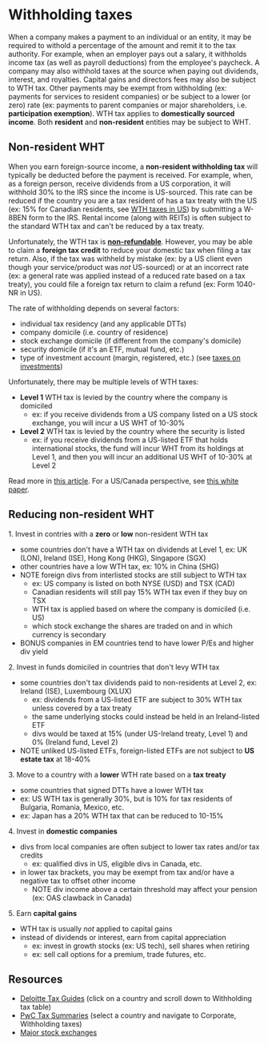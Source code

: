 # Withholding taxes

When a company makes a payment to an individual or an entity, it may be required to withold a percentage of the amount and remit it to the tax authority. For example, when an employer pays out a salary, it withholds income tax (as well as payroll deductions) from the employee's paycheck. A company may also withhold taxes at the source when paying out dividends, interest, and royalties. Capital gains and directors fees may also be subject to WTH tax. Other payments may be exempt from withholding (ex: payments for services to resident companies) or be subject to a lower (or zero) rate (ex: payments to parent companies or major shareholders, i.e. **participation exemption**). WTH tax applies to **domestically sourced income**. Both **resident** and **non-resident** entities may be subject to WHT.

## Non-resident WHT

When you earn foreign-source income, a **non-resident withholding tax** will typically be deducted before the payment is received. For example, when, as a foreign person, receive dividends from a US corporation, it will withhold 30% to the IRS since the income is US-sourced. This rate can be reduced if the country you are a tax resident of has a tax treaty with the US (ex: 15% for Canadian residents, see [WTH taxes in US](https://taxsummaries.pwc.com/united-states/corporate/withholding-taxes)) by submitting a W-8BEN form to the IRS. Rental income (along with REITs) is often subject to the standard WTH tax and can't be reduced by a tax treaty.

Unfortunately, the WTH tax is **[non-refundable](https://ibkr.info/node/946)**. However, you may be able to claim a **foreign tax credit** to reduce your domestic tax when filing a tax return. Also, if the tax was withheld by mistake (ex: by a US client even though your service/product was _not_ US-sourced) or at an incorrect rate (ex: a general rate was applied instead of a reduced rate based on a tax treaty), you could file a foreign tax return to claim a refund (ex: Form 1040-NR in US).

The rate of withholding depends on several factors:

- individual tax residency (and any applicable DTTs)
- company domicile (i.e. country of residence)
- stock exchange domicile (if different from the company's domicile)
- security domicile (if it's an ETF, mutual fund, etc.)
- type of investment account (margin, registered, etc.) (see [taxes on investments](./taxes-on-investments.md))

Unfortunately, there may be multiple levels of WTH taxes:

- **Level 1** WTH tax is levied by the country where the company is domiciled
  - ex: if you receive dividends from a US company listed on a US stock exchange, you will incur a US WHT of 10-30%
- **Level 2** WTH tax is levied by the country where the security is listed
  - ex: if you receive dividends from a US-listed ETF that holds international stocks, the fund will incur WHT from its holdings at Level 1, and then you will incur an additional US WHT of 10-30% at Level 2

Read more in [this article](https://indexfundinvestor.eu/2019/03/06/how-do-i-calculate-the-taxes-for-my-etf/). For a US/Canada perspective, see [this white paper](https://www.pwlcapital.com/wp-content/uploads/2018/06/2016-06-17_-Bender-Bortolotti_Foreign_Withholding_Taxes_Hyperlinked.pdf).

## Reducing non-resident WHT

1\. Invest in contries with a **zero** or **low** non-resident WTH tax

- some countries don't have a WTH tax on dividends at Level 1, ex: UK (LON), Ireland (ISE), Hong Kong (HKG), Singapore (SGX)
- other countries have a low WTH tax, ex: 10% in China (SHG)
- NOTE foreign divs from interlisted stocks are still subject to WTH tax
  - ex: US company is listed on both NYSE (USD) and TSX (CAD)
  - Canadian residents will still pay 15% WTH tax even if they buy on TSX
  - WTH tax is applied based on where the company is domiciled (i.e. US)
  - which stock exchange the shares are traded on and in which currency is secondary
- BONUS companies in EM countries tend to have lower P/Es and higher div yield

2\. Invest in funds domiciled in countries that don't levy WTH tax

- some countries don't tax dividends paid to non-residents at Level 2, ex: Ireland (ISE), Luxembourg (XLUX)
  - ex: dividends from a US-listed ETF are subject to 30% WTH tax unless covered by a tax treaty
  - the same underlying stocks could instead be held in an Ireland-listed ETF
  - divs would be taxed at 15% (under US-Ireland treaty, Level 1) and 0% (Ireland fund, Level 2)
- NOTE unliked US-listed ETFs, foreign-listed ETFs are not subject to **US estate tax** at 18-40%

3\. Move to a country with a **lower** WTH rate based on a **tax treaty**

- some countries that signed DTTs have a lower WTH tax
- ex: US WTH tax is generally 30%, but is 10% for tax residents of Bulgaria, Romania, Mexico, etc.
- ex: Japan has a 20% WTH tax that can be reduced to 10-15%

4\. Invest in **domestic companies**

- divs from local companies are often subject to lower tax rates and/or tax credits
  - ex: qualified divs in US, eligible divs in Canada, etc.
- in lower tax brackets, you may be exempt from tax and/or have a negative tax to offset other income
  - NOTE div income above a certain threshold may affect your pension (ex: OAS clawback in Canada)

5\. Earn **capital gains**

- WTH tax is usually _not_ applied to capital gains
- instead of dividends or interest, earn from capital appreciation
  - ex: invest in growth stocks (ex: US tech), sell shares when retiring
  - ex: sell call options for a premium, trade futures, etc.

## Resources

- [Deloitte Tax Guides](https://dits.deloitte.com/#TaxGuides) (click on a country and scroll down to Withholding tax table)
- [PwC Tax Summaries](https://taxsummaries.pwc.com/) (select a country and navigate to Corporate, Withholding taxes)
- [Major stock exchanges](https://en.wikipedia.org/wiki/List_of_stock_exchanges#Major_stock_exchanges)
